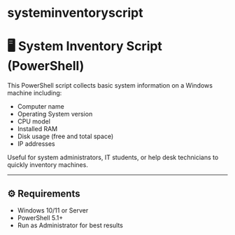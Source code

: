 # systeminventoryscript
# 🖥️ System Inventory Script (PowerShell)

This PowerShell script collects basic system information on a Windows machine including:

- Computer name
- Operating System version
- CPU model
- Installed RAM
- Disk usage (free and total space)
- IP addresses

Useful for system administrators, IT students, or help desk technicians to quickly inventory machines.

---

## ⚙️ Requirements

- Windows 10/11 or Server
- PowerShell 5.1+
- Run as Administrator for best results


